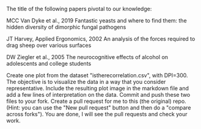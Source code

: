 The title of the following papers pivotal to our knowledge:

MCC Van Dyke et al., 2019
Fantastic yeasts and where to find them: the hidden diversity of dimorphic fungal pathogens

JT Harvey, Applied Ergonomics, 2002
An analysis of the forces required to drag sheep over various surfaces

DW Ziegler et al., 2005
The neurocognitive effects of alcohol on adolescents and college students


Create one plot from the dataset "istherecorrelation.csv", with DPI=300. 
The objective is to visualize the data in a way that you consider representative. 
Include the resulting plot image in the markdown file and add a few lines of interpretation on the data.
Commit and push these two files to your fork.
Create a pull request for me to this (the original) repo. 
(Hint: you can use the "New pull request" button and then do a "compare across forks").
You are done, I will see the pull requests and check your work.
